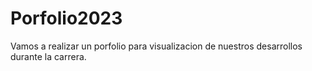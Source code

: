 # Porfolio2023
Vamos a realizar un porfolio para visualizacion de nuestros desarrollos durante la carrera.
